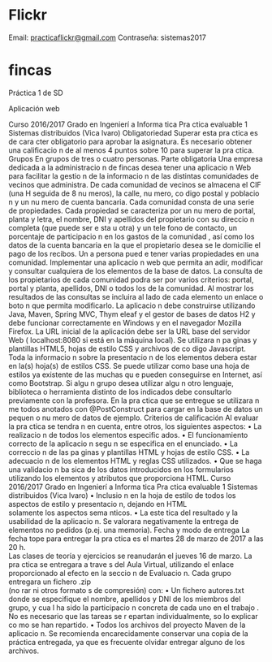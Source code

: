 # Flickr
Email: practicaflickr@gmail.com
Contraseña: sistemas2017





# fincas
Práctica 1 de SD

Aplicación web



Curso 2016/2017
Grado en Ingenierí a Informa tica
Pra ctica evaluable 1
Sistemas distribuidos (Vica lvaro)
Obligatoriedad
Superar esta pra ctica es de cara cter 
obligatorio
para aprobar la asignatura. Es necesario obtener una 
calificacio n de al menos 4 puntos sobre 10 para superar la pra ctica.
Grupos
En grupos de tres o cuatro personas.
Parte obligatoria
Una 
empresa dedicada a la administracio n de fincas desea tener una aplicacio n Web para facilitar la 
gestio n de la informacio n de las distintas comunidades de vecinos que administra.
De cada comunidad de vecinos se almacena el CIF (una H seguida de 8 nu meros), 
la calle, nu mero, 
co digo postal y poblacio n y un nu mero de cuenta bancaria. Cada comunidad consta de una serie de 
propiedades.
Cada propiedad se caracteriza por un nu mero de portal, planta y letra, el nombre, DNI y apellidos del 
propietario con su direccio 
n completa (que puede ser e sta u otra) y un tele fono de contacto, un porcentaje 
de participacio n en los gastos de la comunidad
,
así  como los datos de la cuenta bancaria en la que el 
propietario desea se le domicilie el pago de los recibos. Un
a
persona pued
e tener varias propiedades en una 
comunidad.
Implementar una aplicacio n web que permita an adir, modificar y consultar cualquiera de los 
elementos de la base de datos. La consulta de los propietarios de cada comunidad podra  ser por varios 
criterios: portal,
portal y planta, apellidos, DNI o todos los de la comunidad. Al mostrar los resultados de las 
consultas se incluira  al lado de cada elemento un enlace o boto n que permita modificarlo.
La aplicacio n debe construirse utilizando Java, Maven, Spring MVC, Thym
eleaf y el gestor de bases de 
datos H2 y debe funcionar correctamente en Windows y en el navegador Mozilla Firefox.
La URL inicial de la aplicación debe ser la URL base del servidor Web (
localhost:8080
si está en la 
máquina local). 
Se utilizara n pa ginas y
plantillas HTML5, hojas de estilo CSS   y archivos de co digo Javascript. Toda la 
informacio n sobre la presentacio n de los elementos debera  estar en la(s) hoja(s) de estilos CSS. Se puede 
utilizar como base una hoja de estilos ya existente de las muchas qu
e pueden conseguirse en Internet, así  
como Bootstrap.
Si algu n grupo desea utilizar algu n otro lenguaje, biblioteca o herramienta distinto de los indicados 
debe consultarlo previamente con la profesora.
En la pra ctica que se entregue se utilizara n me todos 
anotados con @PostConstruct para cargar en la 
base de datos un pequen o nu mero de datos de ejemplo.
Criterios de calificación
Al evaluar la pra ctica se tendra n en cuenta, entre otros, los siguientes aspectos:
•
La realizacio n de todos los elementos especific
ados.
•
El funcionamiento correcto de la aplicacio n segu n se especifica en el enunciado.
•
La correccio n de las pa ginas y plantillas HTML  y hojas de estilo CSS.
•
La adecuacio n de los elementos HTML y reglas CSS utilizados.
•
Que se haga una validacio n ba sica de 
los datos introducidos en los formularios utilizando los 
elementos y atributos que proporciona HTML.
Curso 2016/2017
Grado en Ingenierí a Informa tica
Pra ctica evaluable 1
Sistemas distribuidos (Vica lvaro)
•
Inclusio n en la hoja de estilo de todos los aspectos de estilo y presentacio n, dejando en HTML  
solamente los aspectos sema nticos.
•
La este tica del 
resultado y la usabilidad de la aplicacio n.
Se valorara  negativamente la entrega de elementos no pedidos (p.ej. una memoria).
Fecha y modo de entrega
La  fecha  tope  para  entregar  la  pra ctica  es  el 
martes  28
de  marzo  de  2017 
a las 20 h.  
Las
clases de teoría y ejercicios 
se reanudarán 
el jueves 16
de marzo.
La pra ctica se entregara  a trave s del Aula Virtual, utilizando el enlace proporcionado al efecto en la 
seccio n de Evaluacio n. Cada grupo entregara  un fichero .zip  
(no rar ni otros formato
s de compresión)
con:
•
Un fichero autores.txt donde se especifique el nombre, apellidos y DNI de los miembros del 
grupo, y 
cua l ha sido la
participacio n concreta
de cada uno
en el trabajo
.
No es necesario que 
las tareas se r
epartan individualmente, so lo explicar co mo se han repartido.
•
Todos los archivos del proyecto Maven de la aplicacio n.
Se recomienda encarecidamente conservar una copia de la práctica entregada, ya que es 
frecuente olvidar entregar alguno de los archivos.
